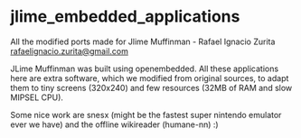 jlime_embedded_applications
===========================

All the modified ports made for Jlime Muffinman -  Rafael Ignacio Zurita <rafaelignacio.zurita@gmail.com>

JLime Muffinman was built using openembedded.
All these applications here are extra software, which we modified from
original sources, to adapt them to tiny screens (320x240) and few
resources (32MB of RAM and slow MIPSEL CPU).

Some nice work are snesx (might be the fastest super nintendo emulator ever
we have) and the offline wikireader (humane-nn) :)
